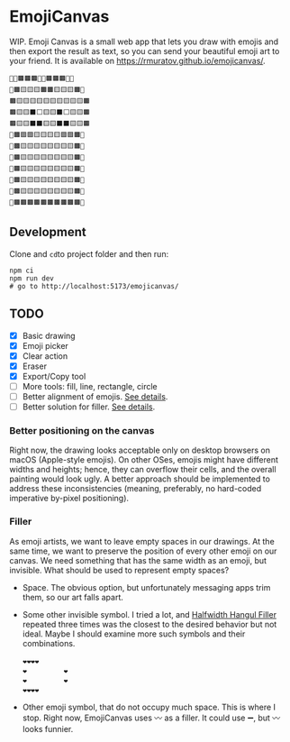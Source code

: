 # EmojiCanvas

WIP. Emoji Canvas is a small web app that lets you draw with emojis and then export the result as text, so you can send your beautiful emoji art to your friend. It is available on https://rmuratov.github.io/emojicanvas/.

```
🌸🌸🟫🟫🟫🌸🌸🟫🟫🟫🌸🌸
🌸🟫🟨🟨🟨🟫🟫🟨🟨🟨🟫🌸
🟫🟨🟨🟨🟨🟨🟨🟨🟨🟨🟨🟫
🟫🟨🟨⬛️⬜️🟨🟨⬛️⬜️🟨🟨🟫
🟫🟨🟨⬛️⬛️🟨🟨⬛️⬛️🟨🟨🟫
🌸🟫🟪🟪🟨🟨🟨🟨🟪🟪🟫🌸
🌸🟫🟨🟨🟨🟨🟨🟨🟨🟨🟫🌸
🌸🟫🟨🟨🟨🟨🟨🟨🟨🟨🟫🌸
🌸🟫🟨🟨🟨🟨🟨🟨🟨🟨🟫🌸
🌸🟫🟨🟨🟨🟨🟨🟨🟨🟨🟫🌸
🌸🟫🟨🟨🟨🟨🟨🟨🟨🟨🟫🌸
🌸🟫🟫🟫🟫🟫🟫🟫🟫🟫🟫🌸
```

## Development

Clone and `cd`to project folder and then run:

```shell
npm ci
npm run dev
# go to http://localhost:5173/emojicanvas/
```

## TODO

- [x] Basic drawing
- [x] Emoji picker
- [x] Clear action
- [x] Eraser
- [x] Export/Copy tool
- [ ] More tools: fill, line, rectangle, circle
- [ ] Better alignment of emojis. [See details](#better-positioning-on-the-canvas).
- [ ] Better solution for filler. [See details](#filler).

### Better positioning on the canvas

Right now, the drawing looks acceptable only on desktop browsers on macOS (Apple-style emojis). On other OSes, emojis might have different widths and heights; hence, they can overflow their cells, and the overall painting would look ugly. A better approach should be implemented to address these inconsistencies (meaning, preferably, no hard-coded imperative by-pixel positioning).

### Filler

As emoji artists, we want to leave empty spaces in our drawings. At the same time, we want to preserve the position of every other emoji on our canvas. We need something that has the same width as an emoji, but invisible. What should be used to represent empty spaces?

* Space. The obvious option, but unfortunately messaging apps trim them, so our art falls apart.
* Some other invisible symbol. I tried a lot, and [Halfwidth Hangul Filler](https://www.compart.com/en/unicode/U+FFA0) repeated three times was the closest to the desired behavior but not ideal. Maybe I should examine more such symbols and their combinations.

    ```
    ❤️❤️❤️❤️ﾠﾠﾠﾠﾠﾠﾠﾠﾠﾠﾠﾠﾠﾠﾠﾠﾠﾠﾠﾠﾠﾠﾠﾠ
    ❤️ﾠﾠﾠﾠﾠﾠ❤️ﾠﾠﾠﾠﾠﾠﾠﾠﾠﾠﾠﾠﾠﾠﾠﾠﾠﾠﾠﾠﾠﾠﾠﾠ
    ❤️ﾠﾠﾠﾠﾠﾠ❤️ﾠﾠﾠﾠﾠﾠﾠﾠﾠﾠﾠﾠﾠﾠﾠﾠﾠﾠﾠﾠﾠﾠﾠﾠ
    ❤️❤️❤️❤️ﾠﾠﾠﾠﾠﾠﾠﾠﾠﾠﾠﾠﾠﾠﾠﾠﾠﾠﾠﾠﾠﾠﾠﾠ
    ```
* Other emoji symbol, that do not occupy much space. This is where I stop. Right now, EmojiCanvas uses 〰️ as a filler. It could use ➖, but 〰️ looks funnier.
ﾠﾠﾠﾠﾠﾠﾠﾠﾠﾠﾠ